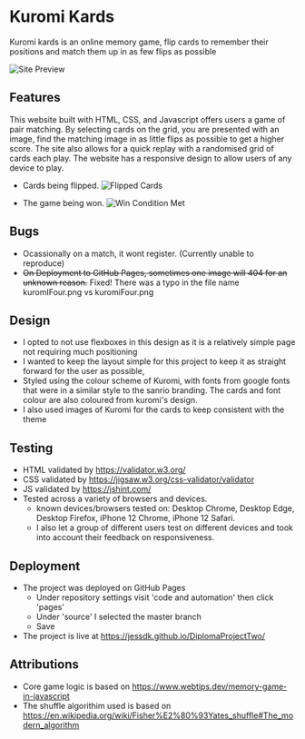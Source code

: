 # Kuromi Kards
Kuromi kards is an online memory game, flip cards to remember their positions and match them up in as few flips as possible

![Site Preview](https://i.imgur.com/68I7Bte.png)

## Features
This website built with HTML, CSS, and Javascript offers users a game of pair matching. By selecting cards on the grid, you are presented with an image, find the matching image in as little flips as possible to get a higher score. The site also allows for a quick replay with a randomised grid of cards each play.
The website has a responsive design to allow users of any device to play. 
- Cards being flipped.
![Flipped Cards](https://i.imgur.com/KdLI4QA.png)

- The game being won.
![Win Condition Met](https://i.imgur.com/dIBla0l.png)


## Bugs
- Ocassionally on a match, it wont register. (Currently unable to reproduce)
- ~~On Deployment to GitHub Pages, sometimes one image will 404 for an unknown reason.~~ Fixed! There was a typo in the file name kuromIFour.png vs kuromiFour.png

## Design
- I opted to not use flexboxes in this design as it is a relatively simple page not requiring much positioning
- I wanted to keep the layout simple for this project to keep it as straight forward for the user as possible, 
- Styled using the colour scheme of Kuromi, with fonts from google fonts that were in a similar style to the sanrio branding. The cards and font colour are also coloured from kuromi's design. 
- I also used images of Kuromi for the cards to keep consistent with the theme
## Testing
- HTML validated by https://validator.w3.org/
- CSS validated by https://jigsaw.w3.org/css-validator/validator
- JS validated by https://jshint.com/
- Tested across a variety of browsers and devices. 
    - known devices/browsers tested on: Desktop Chrome, Desktop Edge, Desktop Firefox, iPhone 12 Chrome, iPhone 12 Safari.
    - I also let a group of different users test on different devices and took into account their feedback on responsiveness.

## Deployment
- The project was deployed on GitHub Pages
    - Under repository settings visit 'code and automation' then click 'pages'
    - Under 'source' I selected the master branch
    - Save
- The project is live at https://jessdk.github.io/DiplomaProjectTwo/

## Attributions 
- Core game logic is based on https://www.webtips.dev/memory-game-in-javascript
- The shuffle algorithim used is based on https://en.wikipedia.org/wiki/Fisher%E2%80%93Yates_shuffle#The_modern_algorithm